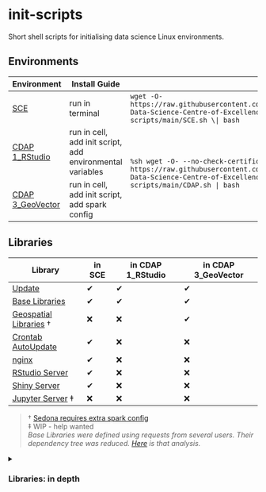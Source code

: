 # init-scripts
Short shell scripts for initialising data science Linux environments.


## Environments
<table>
  <thead><tr>
    <th>Environment</th>
    <th>Install Guide</th>
    <th></th>
  </tr></thead>
  <tbody><tr>
    <td><a href="SCE.sh">SCE</a></td>
    <td>run in terminal</td>
    <td><code>wget -O- https://raw.githubusercontent.com/Defra-Data-Science-Centre-of-Excellence/init-scripts/main/SCE.sh \| bash</code></td>
  </tr><tr>
    <td><a href="CDAP-1_RStudio.sh">CDAP 1_RStudio</a></td>
    <td>run in cell, add init script, add environmental variables</td>
    <td rowspan="2"><code>%sh wget -O- --no-check-certificate https://raw.githubusercontent.com/Defra-Data-Science-Centre-of-Excellence/init-scripts/main/CDAP.sh | bash</code></td>
  </tr><tr>
    <td><a href="CDAP-3_GeoVector.sh">CDAP 3_GeoVector</a></td>
    <td>run in cell, add init script, add spark config</td>
  </tr></tbody>
</table>




## Libraries
| Library | in SCE | in CDAP 1_RStudio | in CDAP 3_GeoVector |
| ------- | ------ | ----------------- | ------------------- |
| [Update](src/update.sh) | ✔ | ✔ | ✔ |
| [Base Libraries](src/base_libs.sh) | ✔ | ✔ | ✔ |
| [Geospatial Libraries](src/gis_libs.sh) † | ❌ | ❌ | ✔ |
| [Crontab AutoUpdate](SCE.sh#L9) | ✔ | ❌ | ❌ |
| [nginx](src/nginx-server.sh) | ✔ | ❌ | ❌ |
| [RStudio Server](src/rstudio-server.sh) | ✔ | ❌ | ❌ |
| [Shiny Server](src/shiny-server.sh) | ✔ | ❌ | ❌ |
| [Jupyter Server](src/jupyter-server.sh) ‡ | ❌ | ❌ | ❌ |

> † [Sedona requires extra spark config](https://sedona.apache.org/setup/databricks/)  
> ‡ WIP - help wanted  
> *Base Libraries were defined using requests from several users.  Their dependency tree was reduced.  [Here](rsc/Find_Missing_R_Libs.R) is that analysis.*  

<details>
  <summary><h3>Libraries: in depth</h3></summary>

| Script | Lang | Library | Group |
| ------ | ---- | ------- | ----- |
| Runtime 10.4 | [R](https://docs.microsoft.com/en-us/azure/databricks/release-notes/runtime/10.4#--installed-r-libraries) |
| Runtime 10.4 | [py](https://docs.microsoft.com/en-us/azure/databricks/release-notes/runtime/10.4#installed-python-libraries) |
| Base | ppa | ppa:c2d4u.team/c2d4u4.0+ | R-Cran binary install |
| Base | ppa | ppa:ubuntugis/ppa | Geospatial |
| Base | R | renv | RStudio Connect |
| Base | R | devtools | RStudio Connect |
| Base | R | rstudioapi | RStudio Connect |
| Base | R | packrat | RStudio Connect |
| Base | R | rsconnect | RStudio Connect |
| Base | R | dt | Shiny |
| Base | R | shinyjs | Shiny |
| Base | R | shinydashboard | Shiny |
| Base | R | shinycssloaders | Shiny |
| Base | R | sf | Geospatial |
| Base | R | raster | Geospatial |
| Base | R | leaflet | Geospatial |
| Base | R | arrow |
| Base | R | plotly |
| Base | R | biocmanager | Farm Stats | 
| Base | R | bs4dash | Farm Stats |
| Base | R | janitor | Farm Stats |
| Base | R | odbc | Farm Stats |
| Base | R | rgdal | Farm Stats |
| Base | R | rpostgres | Farm Stats |
| Base | R | srvyr | Farm Stats |
| Base | R | zoo | Farm Stats |
| Base | py | pandas |
| Base | py | matplotlib |
| Base | py | openpyxl |
| Base | bin | libsqlite3-mod-spatialite | Geospatial |
| Base | py | spatialite | Geospatial |
| Base | py | rtree | Geospatial |
| Base | py | pyproj | Geospatial |
| Base | py | geopandas | Geospatial |
| Base | py | geocube | Geospatial |
| Base | bin | Quarto | Shiny |
| Geo | jar | geotools-wrapper | Sedona |
| Geo | jar | sedona-python-adapter | Sedona |
| Geo | jar | sedona-viz | Sedona |
| Geo | py | apache-sedona | Sedona |
| Geo | py | databricks-mosaic | Mosaic |
| Geo | ppa | ppa:ubuntugis/ubuntugis-unstable | pyspark-vector-files |
| Geo | bin | libudunits-dev | pyspark-vector-files |
| Geo | bin | libgdal-dev | pyspark-vector-files |
| Geo | bin | libgeos-dev | pyspark-vector-files |
| Geo | bin | libproj-dev | pyspark-vector-files |
| Geo | bin | libspatialindex-dev | pyspark-vector-files |
| Geo | py | pyorgio | pyspark-vector-files |
| Geo | py | pyspark-vector-files | pyspark-vector-files |

</details>
